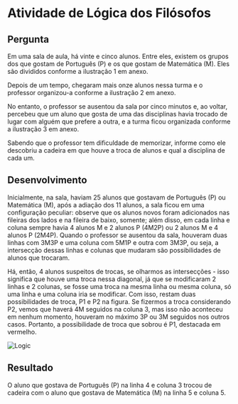 # Atividade de Lógica dos Filósofos

## Pergunta
Em uma sala de aula, há vinte e cinco alunos.
Entre eles, existem os grupos dos que gostam de Português (P) e os que gostam de Matemática (M).
Eles são divididos conforme a ilustração 1 em anexo.

Depois de um tempo, chegaram mais onze alunos nessa turma e o professor organizou-a conforme a ilustração 2 em anexo.

No entanto, o professor se ausentou da sala por cinco minutos e, ao voltar, percebeu que um aluno que gosta de uma das disciplinas havia trocado de lugar com alguém que prefere a outra, e a turma ficou organizada conforme a ilustração 3 em anexo.

Sabendo que o professor tem dificuldade de memorizar, informe como ele descobriu a cadeira em que houve a troca de alunos e qual a disciplina de cada um.

## Desenvolvimento
Inicialmente, na sala, haviam 25 alunos que gostavam de Português (P) ou Matemática (M), após a adiação dos 11 alunos, a sala ficou em uma configuração peculiar: observe que os alunos novos foram adicionados nas fileiras dos lados e na fileira de baixo, somente; além disso, em cada linha e coluna sempre havia 4 alunos M e 2 alunos P (4M2P) ou 2 alunos M e 4 alunos P (2M4P). Quando o professor se ausentou da sala, houveram duas linhas com 3M3P e uma coluna com 5M1P e outra com 3M3P, ou seja, a intersecção dessas linhas e colunas que mudaram são possibilidades de alunos que trocaram.

Há, então, 4 alunos suspeitos de trocas, se olharmos as intersecções - isso significa que houve uma troca nessa diagonal, já que se modificaram 2 linhas e 2 colunas, se fosse uma troca na mesma linha ou mesma coluna, só uma linha e uma coluna iria se modificar. Com isso, restam duas possibilidades de troca, P1 e P2 na figura. Se fizermos a troca considerando P2, vemos que haverá 4M seguidos na coluna 3, mas isso não aconteceu em nenhum momento, houveram no máximo 3P ou 3M seguidos nos outros casos. Portanto, a possibilidade de troca que sobrou é P1, destacada em vermelho.

![Logic](https://github.com/pedro-varela1/CursoFAP-SoftexPernambuco/assets/93870597/175a51e9-7316-4439-a0f3-f52c15cb73ed)

## Resultado
O aluno que gostava de Português (P) na linha 4 e coluna 3 trocou de cadeira com o aluno que gostava de Matemática (M) na linha 5 e coluna 5.
